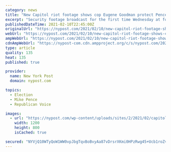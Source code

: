 ```yaml
---
category: news
title: "New Capitol riot footage shows cop Eugene Goodman protect Pence, Romney"
excerpt: "Security footage broadcast for the first time Wednesday at former President Donald Trump’s impeachment trial shows how close Capitol rioters got to officials on Jan. 6 — with a sole police"
publishedDateTime: 2021-02-10T22:45:00Z
originalUrl: "https://nypost.com/2021/02/10/new-capitol-riot-footage-shows-cop-eugene-goodman-protect-pence-romney/"
webUrl: "https://nypost.com/2021/02/10/new-capitol-riot-footage-shows-cop-eugene-goodman-protect-pence-romney/"
ampWebUrl: "https://nypost.com/2021/02/10/new-capitol-riot-footage-shows-cop-eugene-goodman-protect-pence-romney/amp/"
cdnAmpWebUrl: "https://nypost-com.cdn.ampproject.org/c/s/nypost.com/2021/02/10/new-capitol-riot-footage-shows-cop-eugene-goodman-protect-pence-romney/amp/"
type: article
quality: 135
heat: 135
published: true

provider:
  name: New York Post
  domain: nypost.com

topics:
  - Election
  - Mike Pence
  - Republican Voice

images:
  - url: "https://nypost.com/wp-content/uploads/sites/2/2021/02/capitol-stills-2.jpg?quality=90&strip=all&w=1200"
    width: 1200
    height: 800
    isCached: true

secured: "NYVjQ10WTyQoW1WW0vpJbgTqvBoBvyAa87vDrsrXKmi0HPzRwg45+Ucb1roZvdgOXY+g72xIPwZinOrcoJGpD48FDtpTVzLds+mHUuZ/Vq6Z1Z8eFPDSbHgGAXripjCyYR5rhGdanbx49Kf/niKj5fG4svESFMRAyeREGMSYN9ioIRRsCXAwsiFS2ZAUGw3fmKr4+n6ORaY/xw5nW0C+nj4TcPiBH++Zz4xbJYICBWa/pwoIetwSM5zTPKCaOt50hf5uG9nbQiUEZsEigume0liCD+SlnbpXybxdYljduAX7VsiPNCcAnJpbamNv1Y2kXZbIQPuD1xgdyE2Whc7yb4eieP3G9nwCWBhPMjg9xaI=;qIuRine0dCBsK/594L2d/w=="
---
```


